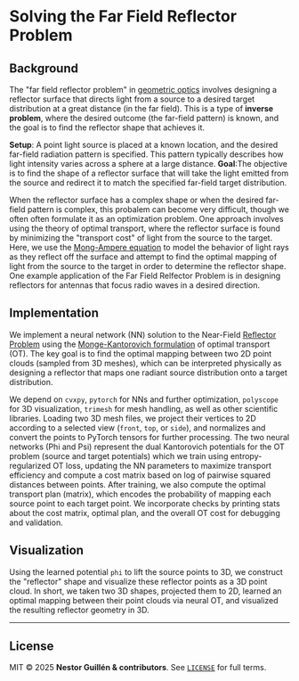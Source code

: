 # Solving the Far Field Reflector Problem 

## Background 

The "far field reflector problem" in  [geometric optics](https://en.wikipedia.org/wiki/Geometrical_optics)  involves designing a reflector surface that directs light from a source to a desired target distribution at a great distance  (in the far field). This is a type of **inverse problem**, where the desired outcome (the far-field pattern) is known, and the goal is to find the reflector shape that achieves it.

**Setup**: A point light source is placed at a known location, and the desired far-field radiation pattern is specified. This pattern typically describes how light intensity varies across a sphere at a large distance.
**Goal**:The objective is to find the shape of a reflector surface that will take the light emitted from the source and redirect it to match the specified far-field target distribution.

 When the reflector surface has a complex shape or when the desired far-field pattern is complex, this probalem can become very difficult, though we often often formulate it as an optimization problem.  One approach involves using the theory of optimal transport, where the reflector surface is found by minimizing the "transport cost" of light from the source to the target.  Here, we use the [Mong-Ampere equation](https://en.wikipedia.org/wiki/Monge%E2%80%93Amp%C3%A8re_equation)  to model the behavior of light rays as they reflect off the surface and  attempt to find the optimal mapping of light from the source to the target in order to determine the reflector shape. One example application of the Far Field Relfector Problem is in designing reflectors for antennas that focus radio waves in a desired direction.  

## Implementation

We implement  a neural network (NN) solution to the Near-Field [Reflector Problem](https://github.com/Ehsan494/Algorithms-for-convex-surface-reconstruction/blob/main/Selected%20Papers/MasMartinPatow_FastInverseReflectorDesign.pdf) using the [Monge-Kantorovich formulation](https://en.wikipedia.org/wiki/Transportation_theory_(mathematics)) of optimal transport (OT). The key goal is to find the optimal mapping between two 2D point clouds (sampled from 3D meshes), which can be interpreted physically as designing a reflector that maps one radiant source distribution onto a target distribution.

We depend on `cvxpy`,  `pytorch` for NNs and further  optimization, `polyscope` for 3D visualization, `trimesh` for mesh handling, as well as other scientific libraries.  Loading two 3D mesh files, we project  their vertices to 2D according to a selected view (`front`, `top`, or `side`), and normalizes and convert the points to PyTorch tensors for further processing. The two neural networks (Phi and Psi)  represent the dual Kantorovich potentials for the OT problem (source and target potentials) which we train using entropy-regularized OT loss, updating the NN parameters to maximize transport efficiency and  compute a cost matrix based on log of pairwise squared distances between points.  After training, we also compute the optimal transport plan (matrix), which encodes the probability of mapping each source point to each target point.  We incorporate checks by printing  stats about the cost matrix, optimal plan, and the overall OT cost for debugging and validation.

## Visualization 
Using the learned potential `phi` to  lift the source points to 3D, we construct the "reflector" shape and visualize these reflector points as a 3D point cloud.  In short, we taken two 3D shapes, projected them to 2D, learned an optimal mapping between their point clouds via neural OT, and visualized the resulting reflector geometry in 3D. 

---


## License <a id="license"></a>

MIT © 2025 **Nestor Guillén & contributors**.
See [`LICENSE`](LICENSE) for full terms.
